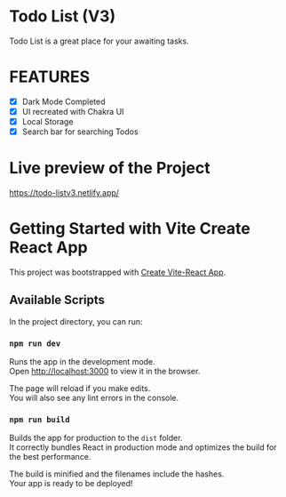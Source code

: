 # Todo List (V3)
Todo List is a great place for your awaiting tasks.

# FEATURES
- [x] Dark Mode Completed
- [x] UI recreated with Chakra UI
- [x] Local Storage
- [x] Search bar for searching Todos  

# Live preview of the Project
https://todo-listv3.netlify.app/

# Getting Started with Vite Create React App

This project was bootstrapped with [Create Vite-React App](https://github.com/vitejs/vite).

## Available Scripts

In the project directory, you can run:

### `npm run dev`

Runs the app in the development mode.\
Open [http://localhost:3000](http://localhost:3000) to view it in the browser.

The page will reload if you make edits.\
You will also see any lint errors in the console.

### `npm run build`

Builds the app for production to the `dist` folder.\
It correctly bundles React in production mode and optimizes the build for the best performance.

The build is minified and the filenames include the hashes.\
Your app is ready to be deployed!

